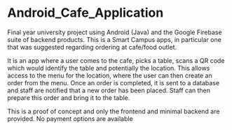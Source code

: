 # Android_Cafe_Application
Final year university project using Android (Java) and the Google Firebase suite of backend products. This is a Smart Campus apps, in particular one that was suggested regarding ordering at cafe/food outlet. 

It is an app where a user comes to the cafe, picks a table, scans a QR code which would identify the table and potentially the location. This allows access to the menu for the location, where the user can then create an order from the menu. Once an order is completed, it is sent to a database and staff are notified that a new order has been placed. Staff can then prepare this order and bring it to the table. 

This is a proof of concept and only the frontend and minimal backend are provided. No payment options are available
